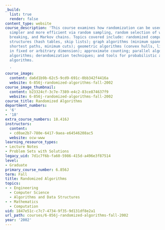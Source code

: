 ```yaml
---
_build:
  list: true
  render: false
content_type: website
course_description: 'This course examines how randomization can be used to make algorithms
  simpler and more efficient via random sampling, random selection of witnesses, symmetry
  breaking, and Markov chains. Topics covered include: randomized computation; data
  structures (hash tables, skip lists); graph algorithms (minimum spanning trees,
  shortest paths, minimum cuts); geometric algorithms (convex hulls, linear programming
  in fixed or arbitrary dimension); approximate counting; parallel algorithms; online
  algorithms; derandomization techniques; and tools for probabilistic analysis of
  algorithms.

  '
course_image:
  content: da6d1b9b-62c5-9cd9-691c-0bb342f4416a
  website: 6-856j-randomized-algorithms-fall-2002
course_image_thumbnail:
  content: b23324cf-3c7e-7389-e4c2-83ce874637f9
  website: 6-856j-randomized-algorithms-fall-2002
course_title: Randomized Algorithms
department_numbers:
- '6'
- '18'
extra_course_numbers: 18.416J
instructors:
  content:
  - cd0ae2b7-780e-6417-9aea-e64546208ac5
  website: ocw-www
learning_resource_types:
- Lecture Notes
- Problem Sets with Solutions
legacy_uid: 7d1c7f6b-fa60-5986-415d-a496e3f87514
level:
- Graduate
primary_course_number: 6.856J
term: Fall
title: Randomized Algorithms
topics:
- - Engineering
  - Computer Science
  - Algorithms and Data Structures
- - Mathematics
  - Computation
uid: 1847e51c-c7c7-4734-9f35-9d131df8e2a1
url_path: courses/6-856j-randomized-algorithms-fall-2002
year: '2002'
---
```

